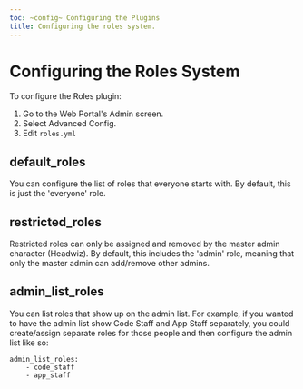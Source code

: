 ```yaml
---
toc: ~config~ Configuring the Plugins
title: Configuring the roles system.
---
```

# Configuring the Roles System

To configure the Roles plugin:

1. Go to the Web Portal's Admin screen.  
2. Select Advanced Config.
3. Edit `roles.yml`

## default_roles

You can configure the list of roles that everyone starts with.  By default, this is just the 'everyone' role.

## restricted_roles

Restricted roles can only be assigned and removed by the master admin character (Headwiz).  By default, this includes the 'admin' role, meaning that only the master admin can add/remove other admins.

## admin_list_roles

You can list roles that show up on the admin list.  For example, if you wanted to have the admin list show Code Staff and App Staff separately, you could create/assign separate roles for those people and then configure the admin list like so:

    admin_list_roles:
        - code_staff
        - app_staff